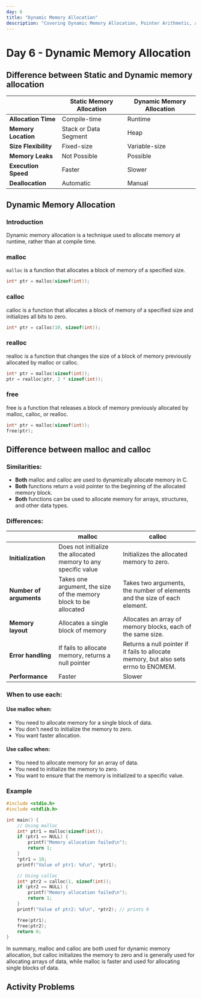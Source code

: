 ```yaml
---
day: 6
title: "Dynamic Memory Allocation"
description: "Covering Dynamic Memory Allocation, Pointer Arithmetic, and Pointer to Pointer"
---
```


# Day 6 - Dynamic Memory Allocation

## Difference between Static and Dynamic memory allocation


| |	Static Memory Allocation | Dynamic Memory Allocation |
| --- | --- | --- |
| **Allocation Time** | Compile-time | Runtime |
| **Memory Location** | Stack or Data Segment | Heap |
| **Size Flexibility** | Fixed-size | Variable-size |
| **Memory Leaks** | Not Possible | Possible |
| **Execution Speed** | Faster | Slower |
| **Deallocation** | Automatic | Manual |

## Dynamic Memory Allocation

### Introduction
Dynamic memory allocation is a technique used to allocate memory at runtime, rather than at compile time.

### malloc
`malloc` is a function that allocates a block of memory of a specified size.
```c
int* ptr = malloc(sizeof(int));
```

### calloc
calloc is a function that allocates a block of memory of a specified size and initializes all bits to zero.
```c
int* ptr = calloc(10, sizeof(int));
```

### realloc
realloc is a function that changes the size of a block of memory previously allocated by malloc or calloc.
```c
int* ptr = malloc(sizeof(int));
ptr = realloc(ptr, 2 * sizeof(int));
```

### free
free is a function that releases a block of memory previously allocated by malloc, calloc, or realloc.
```c
int* ptr = malloc(sizeof(int));
free(ptr);
```

## Difference between malloc and calloc

### Similarities:

- **Both** malloc and calloc are used to dynamically allocate memory in C.
- **Both** functions return a void pointer to the beginning of the allocated memory block.
- **Both** functions can be used to allocate memory for arrays, structures, and other data types.

### Differences:

| | malloc | calloc |
| --- | --- | --- |
| **Initialization** | Does not initialize the allocated memory to any specific value| Initializes the allocated memory to zero. |
| **Number of arguments** | Takes one argument, the size of the memory block to be allocated | Takes two arguments, the number of elements and the size of each element. |
| **Memory layout** | Allocates a single block of memory | Allocates an array of memory blocks, each of the same size. |
| **Error handling** | If fails to allocate memory, returns a null pointer | Returns a null pointer if it fails to allocate memory, but also sets errno to ENOMEM. |
| **Performance** | Faster | Slower |

### When to use each:

#### Use malloc when:
- You need to allocate memory for a single block of data.
- You don't need to initialize the memory to zero.
- You want faster allocation.
#### Use calloc when:
- You need to allocate memory for an array of data.
- You need to initialize the memory to zero.
- You want to ensure that the memory is initialized to a specific value.

### Example
```c
#include <stdio.h>
#include <stdlib.h>

int main() {
    // Using malloc
    int* ptr1 = malloc(sizeof(int));
    if (ptr1 == NULL) {
        printf("Memory allocation failed\n");
        return 1;
    }
    *ptr1 = 10;
    printf("Value of ptr1: %d\n", *ptr1);

    // Using calloc
    int* ptr2 = calloc(1, sizeof(int));
    if (ptr2 == NULL) {
        printf("Memory allocation failed\n");
        return 1;
    }
    printf("Value of ptr2: %d\n", *ptr2); // prints 0

    free(ptr1);
    free(ptr2);
    return 0;
}
```
In summary, malloc and calloc are both used for dynamic memory allocation, but calloc initializes the memory to zero and is generally used for allocating arrays of data, while malloc is faster and used for allocating single blocks of data.

## Activity Problems
